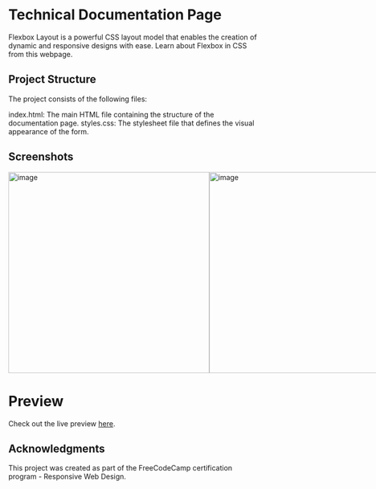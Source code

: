 # Technical Documentation Page

Flexbox Layout is a powerful CSS layout model that enables the creation of dynamic and responsive designs with ease. Learn about Flexbox in CSS from this webpage. 

## Project Structure
The project consists of the following files:

index.html: The main HTML file containing the structure of the documentation page.
styles.css: The stylesheet file that defines the visual appearance of the form.

## Screenshots
<div style="display: flex; justify-content: space-between;">
  <img width="400" alt="image" src="https://github.com/souri-droid/technical-documentation/assets/70069572/dde544e7-c123-471a-86ee-457264fb973c">
  <img width="400" alt="image" src="https://github.com/souri-droid/technical-documentation/assets/70069572/ed6812a7-e963-4e20-b820-dd37fe157001">
</div>

# Preview
Check out the live preview [here](https://souri-droid.github.io/technical-documentation/).

## Acknowledgments
This project was created as part of the FreeCodeCamp certification program - Responsive Web Design.
